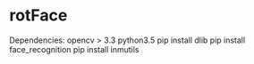# rotFace
Dependencies:
opencv > 3.3
python3.5
pip install dlib 
pip install face_recognition
pip install inmutils
